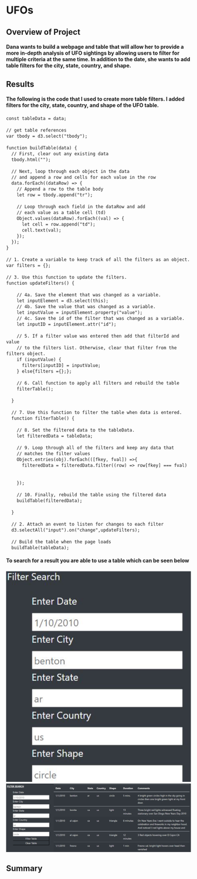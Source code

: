 # UFOs
## Overview of Project
#### Dana wants to build a webpage and table that will allow her to provide a more in-depth analysis of UFO sightings by allowing users to filter for multiple criteria at the same time. In addition to the date, she wants to add table filters for the city, state, country, and shape.

## Results
#### The following is the code that I used to create more table filters. I added filters for the city, state, country, and shape of the UFO table. 

```// from data.js
const tableData = data;

// get table references
var tbody = d3.select("tbody");

function buildTable(data) {
  // First, clear out any existing data
  tbody.html("");

  // Next, loop through each object in the data
  // and append a row and cells for each value in the row
  data.forEach((dataRow) => {
    // Append a row to the table body
    let row = tbody.append("tr");

    // Loop through each field in the dataRow and add
    // each value as a table cell (td)
    Object.values(dataRow).forEach((val) => {
      let cell = row.append("td");
      cell.text(val);
    });
  });
}

// 1. Create a variable to keep track of all the filters as an object.
var filters = {};

// 3. Use this function to update the filters. 
function updateFilters() {

    // 4a. Save the element that was changed as a variable.
    let inputElement = d3.select(this);
    // 4b. Save the value that was changed as a variable.
    let inputValue = inputElement.property("value");
    // 4c. Save the id of the filter that was changed as a variable.
    let inputID = inputElement.attr("id");
  
    // 5. If a filter value was entered then add that filterId and value
    // to the filters list. Otherwise, clear that filter from the filters object.
    if (inputValue) {
      filters[inputID] = inputValue;
    } else{filters ={};};
  
    // 6. Call function to apply all filters and rebuild the table
    filterTable();
  
  }
  
  // 7. Use this function to filter the table when data is entered.
  function filterTable() {
  
    // 8. Set the filtered data to the tableData.
    let filteredData = tableData;
  
    // 9. Loop through all of the filters and keep any data that
    // matches the filter values
    Object.entries(obj).forEach(([fkey, fval]) =>{
      filteredData = filteredData.filter((row) => row[fkey] === fval)
          

    });  
    
    // 10. Finally, rebuild the table using the filtered data
    buildTable(filteredData); 

  }
  
  // 2. Attach an event to listen for changes to each filter
  d3.selectAll("input").on("change",updateFilters);
  
  // Build the table when the page loads
  buildTable(tableData);
  ```
#### To search for a result you are able to use a table which can be seen below
![search](https://github.com/allisonorourke-ufGfGy/UFOs/blob/main/images/search.png)
![search 2](https://github.com/allisonorourke-ufGfGy/UFOs/blob/main/images/search%202.png)

## Summary
